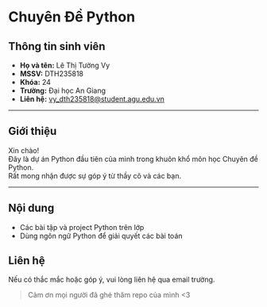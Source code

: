 # Chuyên Đề Python

## Thông tin sinh viên

- **Họ và tên:** Lê Thị Tường Vy  
- **MSSV:** DTH235818  
- **Khóa:** 24  
- **Trường:** Đại học An Giang  
- **Liên hệ:** vy_dth235818@student.agu.edu.vn
---

## Giới thiệu

Xin chào!  
Đây là dự án Python đầu tiên của mình trong khuôn khổ môn học Chuyên đề Python.  
Rất mong nhận được sự góp ý từ thầy cô và các bạn.

---

## Nội dung

- Các bài tập và project Python trên lớp
- Dùng ngôn ngữ Python để giải quyết các bài toán

## Liên hệ

Nếu có thắc mắc hoặc góp ý, vui lòng liên hệ qua email trường.

> Cảm ơn mọi người đã ghé thăm repo của mình <3